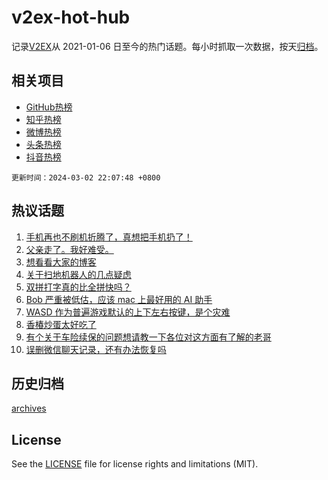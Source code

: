 # v2ex-hot-hub

 记录[V2EX](https://www.v2ex.com/)从 2021-01-06 日至今的热门话题。每小时抓取一次数据，按天[归档](archives)。
 
 ## 相关项目

- [GitHub热榜](https://github.com/lonnyzhang423/github-hot-hub)
- [知乎热榜](https://github.com/lonnyzhang423/zhihu-hot-hub)
- [微博热榜](https://github.com/lonnyzhang423/weibo-hot-hub)
- [头条热榜](https://github.com/lonnyzhang423/toutiao-hot-hub)
- [抖音热榜](https://github.com/lonnyzhang423/douyin-hot-hub)


 `更新时间：2024-03-02 22:07:48 +0800`

## 热议话题

1. [手机再也不刷机折腾了，真想把手机扔了！](https://www.v2ex.com/t/1019996)
1. [父亲走了。我好难受。](https://www.v2ex.com/t/1020051)
1. [想看看大家的博客](https://www.v2ex.com/t/1019932)
1. [关于扫地机器人的几点疑虑](https://www.v2ex.com/t/1019971)
1. [双拼打字真的比全拼快吗？](https://www.v2ex.com/t/1020030)
1. [Bob 严重被低估，应该 mac 上最好用的 AI 助手](https://www.v2ex.com/t/1019994)
1. [WASD 作为普遍游戏默认的上下左右按键，是个灾难](https://www.v2ex.com/t/1019987)
1. [香椿炒蛋太好吃了](https://www.v2ex.com/t/1020001)
1. [有个关于车险续保的问题想请教一下各位对这方面有了解的老哥](https://www.v2ex.com/t/1020020)
1. [误删微信聊天记录，还有办法恢复吗](https://www.v2ex.com/t/1019969)

## 历史归档

[archives](archives)

## License

See the [LICENSE](LICENSE) file for license rights and limitations (MIT).

